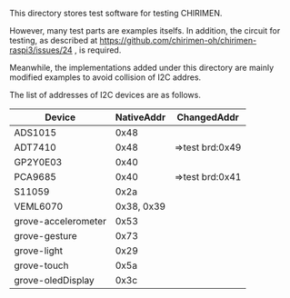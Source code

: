 This directory stores test software for testing CHIRIMEN.

However, many test parts are examples itselfs. In addition, the circuit for testing, as described at https://github.com/chirimen-oh/chirimen-raspi3/issues/24 , is required.

Meanwhile, the implementations added under this directory are mainly modified examples to avoid collision of I2C addres.

The list of addresses of I2C devices are as follows.

|Device|NativeAddr|ChangedAddr|
|---|---|---|
|ADS1015|	0x48| |
|ADT7410|	0x48|	=>test brd:0x49|
|GP2Y0E03|	0x40| |
|PCA9685|	0x40|	=>test brd:0x41|
|S11059|	0x2a| |
|VEML6070|	0x38, 0x39| |
|grove-accelerometer|	0x53| |
|grove-gesture|	0x73| |
|grove-light|	0x29| |
|grove-touch|	0x5a| |
|grove-oledDisplay|	0x3c| |
